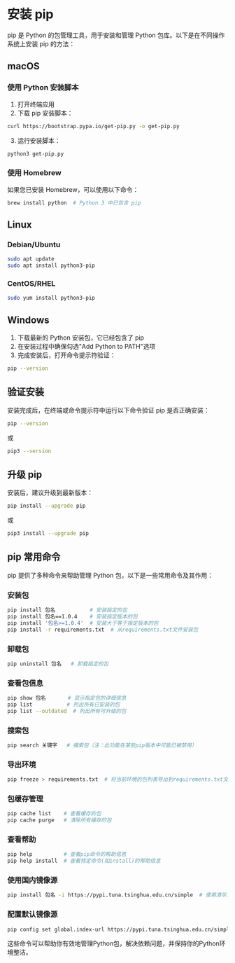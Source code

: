# 安装 pip

pip 是 Python 的包管理工具，用于安装和管理 Python 包库。以下是在不同操作系统上安装 pip 的方法：

## macOS

### 使用 Python 安装脚本

1. 打开终端应用
2. 下载 pip 安装脚本：
```bash
curl https://bootstrap.pypa.io/get-pip.py -o get-pip.py
```
3. 运行安装脚本：
```bash
python3 get-pip.py
```

### 使用 Homebrew

如果您已安装 Homebrew，可以使用以下命令：
```bash
brew install python  # Python 3 中已包含 pip
```

## Linux

### Debian/Ubuntu
```bash
sudo apt update
sudo apt install python3-pip
```

### CentOS/RHEL
```bash
sudo yum install python3-pip
```

## Windows

1. 下载最新的 Python 安装包，它已经包含了 pip
2. 在安装过程中确保勾选"Add Python to PATH"选项
3. 完成安装后，打开命令提示符验证：
```bash
pip --version
```

## 验证安装

安装完成后，在终端或命令提示符中运行以下命令验证 pip 是否正确安装：
```bash
pip --version
```
或
```bash
pip3 --version
```

## 升级 pip

安装后，建议升级到最新版本：
```bash
pip install --upgrade pip
```
或
```bash
pip3 install --upgrade pip
```

## pip 常用命令

pip 提供了多种命令来帮助管理 Python 包，以下是一些常用命令及其作用：

### 安装包
```bash
pip install 包名           # 安装指定的包
pip install 包名==1.0.4    # 安装指定版本的包
pip install '包名>=1.0.4'  # 安装大于等于指定版本的包
pip install -r requirements.txt  # 从requirements.txt文件安装包
```

### 卸载包
```bash
pip uninstall 包名   # 卸载指定的包
```

### 查看包信息
```bash
pip show 包名       # 显示指定包的详细信息
pip list           # 列出所有已安装的包
pip list --outdated  # 列出所有可升级的包
```

### 搜索包
```bash
pip search 关键字   # 搜索包（注：此功能在某些pip版本中可能已被禁用）
```

### 导出环境
```bash
pip freeze > requirements.txt  # 将当前环境的包列表导出到requirements.txt文件
```

### 包缓存管理
```bash
pip cache list    # 查看缓存的包
pip cache purge   # 清除所有缓存的包
```

### 查看帮助
```bash
pip help          # 查看pip命令的帮助信息
pip help install  # 查看特定命令(如install)的帮助信息
```

### 使用国内镜像源
```bash
pip install 包名 -i https://pypi.tuna.tsinghua.edu.cn/simple  # 使用清华大学镜像
```

### 配置默认镜像源
```bash
pip config set global.index-url https://pypi.tuna.tsinghua.edu.cn/simple
```

这些命令可以帮助你有效地管理Python包，解决依赖问题，并保持你的Python环境整洁。
